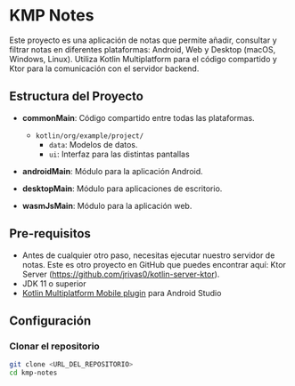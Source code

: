 # KMP Notes

Este proyecto es una aplicación de notas que permite añadir, consultar y filtrar notas en diferentes plataformas: Android, Web y Desktop (macOS, Windows, Linux). Utiliza Kotlin Multiplatform para el código compartido y Ktor para la comunicación con el servidor backend.

## Estructura del Proyecto

- **commonMain**: Código compartido entre todas las plataformas.
  - `kotlin/org/example/project/`
    - `data`: Modelos de datos.
    - `ui`: Interfaz para las distintas pantallas

- **androidMain**: Módulo para la aplicación Android.
- **desktopMain**: Módulo para aplicaciones de escritorio.
- **wasmJsMain**: Módulo para la aplicación web.

## Pre-requisitos

- Antes de cualquier otro paso, necesitas ejecutar nuestro servidor de notas. Este es otro proyecto en GitHub que puedes encontrar aquí: Ktor Server (https://github.com/jrivas0/kotlin-server-ktor). 
- JDK 11 o superior
- [Kotlin Multiplatform Mobile plugin](https://kotlinlang.org/docs/mobile/setup.html) para Android Studio

## Configuración

### Clonar el repositorio

```bash
git clone <URL_DEL_REPOSITORIO>
cd kmp-notes
